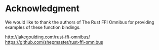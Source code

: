 # Acknowledgment

We would like to thank the authors of The Rust FFI Omnibus for
providing examples of these function bindings.

http://jakegoulding.com/rust-ffi-omnibus/
https://github.com/shepmaster/rust-ffi-omnibus

